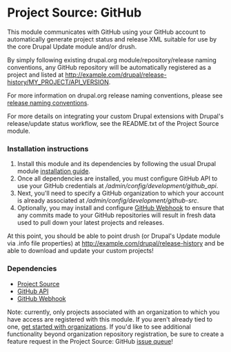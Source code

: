 Project Source: GitHub
=======================

This module communicates with GitHub using your GitHub account to automatically
generate project status and release XML suitable for use by the core Drupal
Update module and/or drush.

By simply following existing drupal.org module/repository/release naming
conventions, any GitHub repository will be automatically registered as a project
and listed at http://example.com/drupal/release-history/MY_PROJECT/API_VERSION.

For more information on drupal.org release naming conventions, please see
[release naming conventions][].

For more details on integrating your custom Drupal extensions with Drupal's
release/update status workflow, see the README.txt of the Project Source module.

### Installation instructions

1. Install this module and its dependencies by following the usual Drupal module
   [installation guide][].
2. Once all dependencies are installed, you must configure GitHub API to use
   your GitHub credentials at */admin/config/development/github_api*.
3. Next, you'll need to specify a GitHub organization to which your account is
   already associated at */admin/config/development/github-src*.
4. Optionally, you may install and configure [GitHub Webhook][] to ensure that
   any commits made to your GitHub repositories will result in fresh data used
   to pull down your latest projects and releases.

At this point, you should be able to point drush (or Drupal's Update module via
.info file properties) at http://example.com/drupal/release-history and be able
to download and update your custom projects!

### Dependencies
* [Project Source][]
* [GitHub API][]
* [GitHub Webhook][]

Note: currently, only projects associated with an organization to which you have
access are registered with this module. If you aren't already tied to one, [get
started with organizations][]. If you'd like to see additional functionality
beyond organization repository registration, be sure to create a feature request
in the Project Source: GitHub [issue queue][]!

[release naming conventions]: https://drupal.org/node/1015226
[installation guide]: https://drupal.org/documentation/install/modules-themes/modules-7
[project source]: https://drupal.org/project/project_src
[github api]: https://drupal.org/project/github_api
[github webhook]: https://drupal.org/project/github_webhook
[get started with organizations]: https://github.com/account/organizations/new
[issue queue]: https://drupal.org/project/issues/project_src_github
